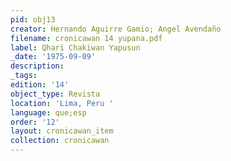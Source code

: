 ```yaml
---
pid: obj13
creator: Hernando Aguirre Gamio; Angel Avendaño
filename: cronicawan 14 yupana.pdf
label: Qhari Chakiwan Yapusun
_date: '1975-09-09'
description:
_tags:
edition: '14'
object_type: Revista
location: 'Lima, Peru '
language: que;esp
order: '12'
layout: cronicawan_item
collection: cronicawan
---
```

